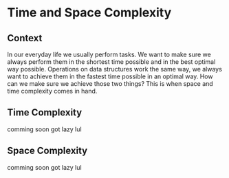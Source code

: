 #  Time and Space Complexity

## Context

In our everyday life we usually perform tasks. We want to make sure we always perform them in the shortest time possible and in the best optimal way
possible. Operations on data structures work the same way, we always want to achieve them in the fastest time possible in an optimal way. 
How can we make sure we achieve those two things? This is when space and time complexity comes in hand. 

## Time Complexity

comming soon got lazy lul 

## Space Complexity

comming soon got lazy lul 
